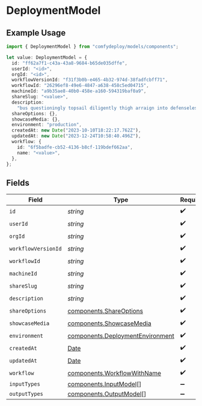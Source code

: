 # DeploymentModel

## Example Usage

```typescript
import { DeploymentModel } from "comfydeploy/models/components";

let value: DeploymentModel = {
  id: "ff62a7f1-c43a-43a8-9684-b65de035dffe",
  userId: "<id>",
  orgId: "<id>",
  workflowVersionId: "f31f3b0b-e465-4b32-974d-38fadfcbff71",
  workflowId: "26296ef8-49e6-4847-a638-458c5ed04715",
  machineId: "a9b35ae8-40b0-458e-a160-594319baf0a9",
  shareSlug: "<value>",
  description:
    "bus questioningly topsail diligently thigh arraign into defenseless geez burgeon",
  shareOptions: {},
  showcaseMedia: {},
  environment: "production",
  createdAt: new Date("2023-10-10T18:22:17.762Z"),
  updatedAt: new Date("2023-12-24T10:58:40.496Z"),
  workflow: {
    id: "6f5badfe-cb52-4136-b8cf-119bdef662aa",
    name: "<value>",
  },
};
```

## Fields

| Field                                                                                         | Type                                                                                          | Required                                                                                      | Description                                                                                   |
| --------------------------------------------------------------------------------------------- | --------------------------------------------------------------------------------------------- | --------------------------------------------------------------------------------------------- | --------------------------------------------------------------------------------------------- |
| `id`                                                                                          | *string*                                                                                      | :heavy_check_mark:                                                                            | N/A                                                                                           |
| `userId`                                                                                      | *string*                                                                                      | :heavy_check_mark:                                                                            | N/A                                                                                           |
| `orgId`                                                                                       | *string*                                                                                      | :heavy_check_mark:                                                                            | N/A                                                                                           |
| `workflowVersionId`                                                                           | *string*                                                                                      | :heavy_check_mark:                                                                            | N/A                                                                                           |
| `workflowId`                                                                                  | *string*                                                                                      | :heavy_check_mark:                                                                            | N/A                                                                                           |
| `machineId`                                                                                   | *string*                                                                                      | :heavy_check_mark:                                                                            | N/A                                                                                           |
| `shareSlug`                                                                                   | *string*                                                                                      | :heavy_check_mark:                                                                            | N/A                                                                                           |
| `description`                                                                                 | *string*                                                                                      | :heavy_check_mark:                                                                            | N/A                                                                                           |
| `shareOptions`                                                                                | [components.ShareOptions](../../models/components/shareoptions.md)                            | :heavy_check_mark:                                                                            | N/A                                                                                           |
| `showcaseMedia`                                                                               | [components.ShowcaseMedia](../../models/components/showcasemedia.md)                          | :heavy_check_mark:                                                                            | N/A                                                                                           |
| `environment`                                                                                 | [components.DeploymentEnvironment](../../models/components/deploymentenvironment.md)          | :heavy_check_mark:                                                                            | N/A                                                                                           |
| `createdAt`                                                                                   | [Date](https://developer.mozilla.org/en-US/docs/Web/JavaScript/Reference/Global_Objects/Date) | :heavy_check_mark:                                                                            | N/A                                                                                           |
| `updatedAt`                                                                                   | [Date](https://developer.mozilla.org/en-US/docs/Web/JavaScript/Reference/Global_Objects/Date) | :heavy_check_mark:                                                                            | N/A                                                                                           |
| `workflow`                                                                                    | [components.WorkflowWithName](../../models/components/workflowwithname.md)                    | :heavy_check_mark:                                                                            | N/A                                                                                           |
| `inputTypes`                                                                                  | [components.InputModel](../../models/components/inputmodel.md)[]                              | :heavy_minus_sign:                                                                            | N/A                                                                                           |
| `outputTypes`                                                                                 | [components.OutputModel](../../models/components/outputmodel.md)[]                            | :heavy_minus_sign:                                                                            | N/A                                                                                           |